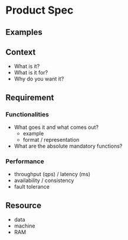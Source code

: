 # Product Spec

## Examples

## Context
* What is it?
* What is it for?
* Why do you want it?

## Requirement
### Functionalities
* What goes it and what comes out?
    * example
    * format / representation
* What are the absolute mandatory functions?

### Performance
* throughput (qps) / latency (ms)
* availability / consistency
* fault tolerance

## Resource
* data
* machine
* RAM



